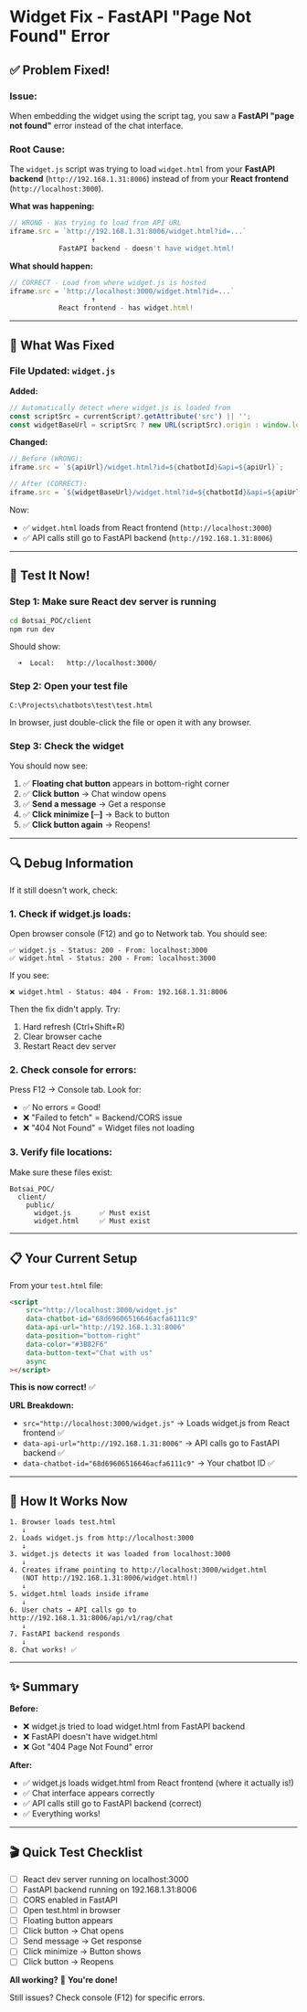 # Widget Fix - FastAPI "Page Not Found" Error

## ✅ Problem Fixed!

### **Issue:**
When embedding the widget using the script tag, you saw a **FastAPI "page not found"** error instead of the chat interface.

### **Root Cause:**
The `widget.js` script was trying to load `widget.html` from your **FastAPI backend** (`http://192.168.1.31:8006`) instead of from your **React frontend** (`http://localhost:3000`).

**What was happening:**
```javascript
// WRONG - Was trying to load from API URL
iframe.src = `http://192.168.1.31:8006/widget.html?id=...`
                    ↑
            FastAPI backend - doesn't have widget.html!
```

**What should happen:**
```javascript
// CORRECT - Load from where widget.js is hosted
iframe.src = `http://localhost:3000/widget.html?id=...`
                    ↑
            React frontend - has widget.html!
```

---

## 🔧 What Was Fixed

### **File Updated:** `widget.js`

**Added:**
```javascript
// Automatically detect where widget.js is loaded from
const scriptSrc = currentScript?.getAttribute('src') || '';
const widgetBaseUrl = scriptSrc ? new URL(scriptSrc).origin : window.location.origin;
```

**Changed:**
```javascript
// Before (WRONG):
iframe.src = `${apiUrl}/widget.html?id=${chatbotId}&api=${apiUrl}`;

// After (CORRECT):
iframe.src = `${widgetBaseUrl}/widget.html?id=${chatbotId}&api=${apiUrl}`;
```

Now:
- ✅ `widget.html` loads from React frontend (`http://localhost:3000`)
- ✅ API calls still go to FastAPI backend (`http://192.168.1.31:8006`)

---

## 🎯 Test It Now!

### **Step 1: Make sure React dev server is running**
```bash
cd Botsai_POC/client
npm run dev
```

Should show:
```
  ➜  Local:   http://localhost:3000/
```

### **Step 2: Open your test file**
```
C:\Projects\chatbots\test\test.html
```

In browser, just double-click the file or open it with any browser.

### **Step 3: Check the widget**

You should now see:
1. ✅ **Floating chat button** appears in bottom-right corner
2. ✅ **Click button** → Chat window opens
3. ✅ **Send a message** → Get a response
4. ✅ **Click minimize [─]** → Back to button
5. ✅ **Click button again** → Reopens!

---

## 🔍 Debug Information

If it still doesn't work, check:

### **1. Check if widget.js loads:**
Open browser console (F12) and go to Network tab. You should see:
```
✅ widget.js - Status: 200 - From: localhost:3000
✅ widget.html - Status: 200 - From: localhost:3000
```

If you see:
```
❌ widget.html - Status: 404 - From: 192.168.1.31:8006
```
Then the fix didn't apply. Try:
1. Hard refresh (Ctrl+Shift+R)
2. Clear browser cache
3. Restart React dev server

### **2. Check console for errors:**
Press F12 → Console tab. Look for:
- ✅ No errors = Good!
- ❌ "Failed to fetch" = Backend/CORS issue
- ❌ "404 Not Found" = Widget files not loading

### **3. Verify file locations:**
Make sure these files exist:
```
Botsai_POC/
  client/
    public/
      widget.js       ✅ Must exist
      widget.html     ✅ Must exist
```

---

## 📋 Your Current Setup

From your `test.html` file:

```html
<script
    src="http://localhost:3000/widget.js"
    data-chatbot-id="68d69606516646acfa6111c9"
    data-api-url="http://192.168.1.31:8006"
    data-position="bottom-right"
    data-color="#3B82F6"
    data-button-text="Chat with us"
    async
></script>
```

**This is now correct!** ✅

**URL Breakdown:**
- `src="http://localhost:3000/widget.js"` → Loads widget.js from React frontend ✅
- `data-api-url="http://192.168.1.31:8006"` → API calls go to FastAPI backend ✅
- `data-chatbot-id="68d69606516646acfa6111c9"` → Your chatbot ID ✅

---

## 🚀 How It Works Now

```
1. Browser loads test.html
   ↓
2. Loads widget.js from http://localhost:3000
   ↓
3. widget.js detects it was loaded from localhost:3000
   ↓
4. Creates iframe pointing to http://localhost:3000/widget.html
   (NOT http://192.168.1.31:8006/widget.html!)
   ↓
5. widget.html loads inside iframe
   ↓
6. User chats → API calls go to http://192.168.1.31:8006/api/v1/rag/chat
   ↓
7. FastAPI backend responds
   ↓
8. Chat works! ✅
```

---

## ✨ Summary

**Before:**
- ❌ widget.js tried to load widget.html from FastAPI backend
- ❌ FastAPI doesn't have widget.html
- ❌ Got "404 Page Not Found" error

**After:**
- ✅ widget.js loads widget.html from React frontend (where it actually is!)
- ✅ Chat interface appears correctly
- ✅ API calls still go to FastAPI backend (correct)
- ✅ Everything works!

---

## 🎬 Quick Test Checklist

- [ ] React dev server running on localhost:3000
- [ ] FastAPI backend running on 192.168.1.31:8006
- [ ] CORS enabled in FastAPI
- [ ] Open test.html in browser
- [ ] Floating button appears
- [ ] Click button → Chat opens
- [ ] Send message → Get response
- [ ] Click minimize → Button shows
- [ ] Click button → Reopens

**All working?** 🎉 **You're done!**

Still issues? Check console (F12) for specific errors.

